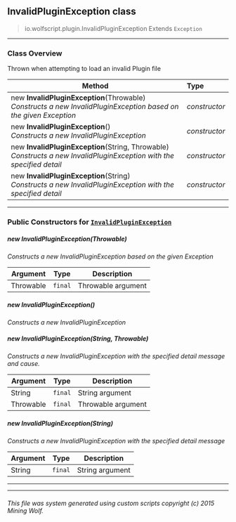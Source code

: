## InvalidPluginException __class__

>io.wolfscript.plugin.InvalidPluginException
>Extends `Exception`

---

### Class Overview

Thrown when attempting to load an invalid Plugin file

Method | Type   
--- | :--- 
new __InvalidPluginException__(Throwable) <br> _Constructs a new InvalidPluginException based on the given Exception_ | _constructor_
new __InvalidPluginException__() <br> _Constructs a new InvalidPluginException_ | _constructor_
new __InvalidPluginException__(String, Throwable) <br> _Constructs a new InvalidPluginException with the specified detail_ | _constructor_
new __InvalidPluginException__(String) <br> _Constructs a new InvalidPluginException with the specified detail_ | _constructor_



---

### Public Constructors for [`InvalidPluginException`](InvalidPluginException.md)

##### <a id='invalidpluginexception'></a>new __InvalidPluginException__(Throwable) 

_Constructs a new InvalidPluginException based on the given Exception_

Argument | Type | Description  
--- | --- | --- 
Throwable | `final` | Throwable argument

##### <a id='invalidpluginexception'></a>new __InvalidPluginException__() 

_Constructs a new InvalidPluginException_


##### <a id='invalidpluginexception'></a>new __InvalidPluginException__(String, Throwable) 

_Constructs a new InvalidPluginException with the specified detail message and cause._

Argument | Type | Description  
--- | --- | --- 
String | `final` | String argument
Throwable | `final` | Throwable argument

##### <a id='invalidpluginexception'></a>new __InvalidPluginException__(String) 

_Constructs a new InvalidPluginException with the specified detail message_

Argument | Type | Description  
--- | --- | --- 
String | `final` | String argument

---
---


###### This file was system generated using custom scripts copyright (c) 2015 Mining Wolf.
	

